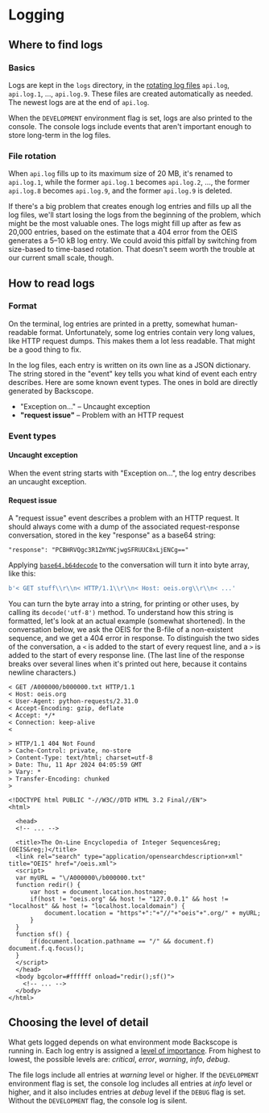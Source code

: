 # Logging

## Where to find logs

### Basics

Logs are kept in the `logs` directory, in the [rotating log files](https://docs.python.org/3/library/logging.handlers.html#logging.handlers.RotatingFileHandler) `api.log`, `api.log.1`, …, `api.log.9`. These files are created automatically as needed. The newest logs are at the end of `api.log`.

When the `DEVELOPMENT` environment flag is set, logs are also printed to the console. The console logs include events that aren't important enough to store long-term in the log files.

### File rotation

When `api.log` fills up to its maximum size of 20&nbsp;MB, it's renamed to `api.log.1`, while the former `api.log.1` becomes `api.log.2`, …, the former `api.log.8` becomes `api.log.9`, and the former `api.log.9` is deleted.

If there's a big problem that creates enough log entries and fills up all the log files, we'll start losing the logs from the beginning of the problem, which might be the most valuable ones. The logs might fill up after as few as 20,000 entries, based on the estimate that a 404 error from the OEIS generates a 5–10&nbsp;kB log entry. We could avoid this pitfall by switching from size-based to time-based rotation. That doesn't seem worth the trouble at our current small scale, though.

## How to read logs

### Format

On the terminal, log entries are printed in a pretty, somewhat human-readable format. Unfortunately, some log entries contain very long values, like HTTP request dumps. This makes them a lot less readable. That might be a good thing to fix.

In the log files, each entry is written on its own line as a JSON dictionary. The string stored in the "event" key tells you what kind of event each entry describes. Here are some known event types. The ones in bold are directly generated by Backscope.

* "Exception on..." – Uncaught exception
* **"request issue"** – Problem with an HTTP request

### Event types

#### Uncaught exception

When the event string starts with "Exception on...", the log entry describes an uncaught exception.

#### Request issue

A "request issue" event describes a problem with an HTTP request. It should always come with a dump of the associated request-response conversation, stored in the key "response" as a base64 string:
```
"response": "PCBHRVQgc3R1ZmYNCjwgSFRUUC8xLjENCg=="
```
Applying [`base64.b64decode`](https://docs.python.org/3/library/base64.html#base64.b64decode) to the conversation will turn it into byte array, like this:
```python
b'< GET stuff\\r\\n< HTTP/1.1\\r\\n< Host: oeis.org\\r\\n< ...'
```
You can turn the byte array into a string, for printing or other uses, by calling its `decode('utf-8')` method. To understand how this string is formatted, let's look at an actual example (somewhat shortened). In the conversation below, we ask the OEIS for the B-file of a non-existent sequence, and we get a 404 error in response. To distinguish the two sides of the conversation, a `<` is added to the start of every request line, and a `>` is added to the start of every response line. (The last line of the response breaks over several lines when it's printed out here, because it contains newline characters.)
```
< GET /A000000/b000000.txt HTTP/1.1
< Host: oeis.org
< User-Agent: python-requests/2.31.0
< Accept-Encoding: gzip, deflate
< Accept: */*
< Connection: keep-alive
< 

> HTTP/1.1 404 Not Found
> Cache-Control: private, no-store
> Content-Type: text/html; charset=utf-8
> Date: Thu, 11 Apr 2024 04:05:59 GMT
> Vary: *
> Transfer-Encoding: chunked
> 

<!DOCTYPE html PUBLIC "-//W3C//DTD HTML 3.2 Final//EN">
<html>
  
  <head>
  <!-- ... -->
  
  <title>The On-Line Encyclopedia of Integer Sequences&reg; (OEIS&reg;)</title>
  <link rel="search" type="application/opensearchdescription+xml" title="OEIS" href="/oeis.xml">
  <script>
  var myURL = "\/A000000\/b000000.txt"
  function redir() {
      var host = document.location.hostname;
      if(host != "oeis.org" && host != "127.0.0.1" && host != "localhost" && host != "localhost.localdomain") {
          document.location = "https"+":"+"//"+"oeis"+".org/" + myURL;
      }
  }
  function sf() {
      if(document.location.pathname == "/" && document.f) document.f.q.focus();
  }
  </script>
  </head>
  <body bgcolor=#ffffff onload="redir();sf()">
    <!-- ... -->
  </body>
</html>
```

## Choosing the level of detail

What gets logged depends on what environment mode Backscope is running in. Each log entry is assigned a [level of importance](https://docs.python.org/3/library/logging.html#logging-levels). From highest to lowest, the possible levels are: *critical*, *error*, *warning*, *info*, *debug*.

The file logs include all entries at *warning* level or higher. If the `DEVELOPMENT` environment flag is set, the console log includes all entries at *info* level or higher, and it also includes entries at *debug* level if the `DEBUG` flag is set. Without the `DEVELOPMENT` flag, the console log is silent.